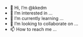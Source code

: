 - 👋 Hi, I’m @kkedm
- 👀 I’m interested in ...
- 🌱 I’m currently learning ...
- 💞️ I’m looking to collaborate on ...
- 📫 How to reach me ...

<!---
kkedm/kkedm is a ✨ special ✨ repository because its `README.md` (this file) appears on your GitHub profile.
You can click the Preview link to take a look at your changes.
--->
